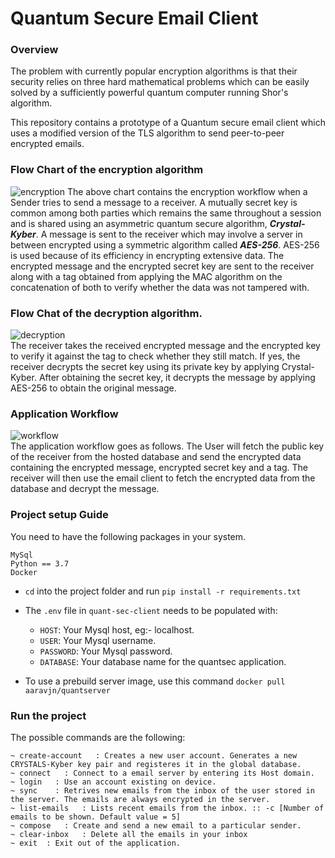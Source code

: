 # Quantum Secure Email Client

### Overview
The problem with currently popular encryption algorithms is that their security relies on three hard mathematical problems which can be easily solved by a sufficiently powerful quantum computer running Shor's algorithm.<br>

This repository contains a prototype of a Quantum secure email client which uses a modified version of the TLS algorithm to send peer-to-peer encrypted emails.<br>

### Flow Chart of the encryption algorithm
![encryption](https://github.com/aaravjn/quantum-secure-email-client/assets/73699304/5b88d2ef-de78-4fdd-a14e-8363ab02c722)
The above chart contains the encryption workflow when a Sender tries to send a message to a receiver. A mutually secret key is common among both parties which remains the same throughout a session and is shared using an asymmetric quantum secure algorithm, <strong>*Crystal-Kyber*</strong>. A message is sent to the receiver which may involve a server in between encrypted using a symmetric algorithm called <strong>*AES-256*</strong>. AES-256 is used because of its efficiency in encrypting extensive data. The encrypted message and the encrypted secret key are sent to the receiver along with a tag obtained from applying the MAC algorithm on the concatenation of both to verify whether the data was not tampered with.


### Flow Chat of the decryption algorithm.
![decryption](https://github.com/aaravjn/quantum-secure-email-client/assets/73699304/536bc67b-ae10-44cd-a897-d3bf85317d0b) <br>
The receiver takes the received encrypted message and the encrypted key to verify it against the tag to check whether they still match. If yes, the receiver decrypts the secret key using its private key by applying Crystal-Kyber. After obtaining the secret key, it decrypts the message by applying AES-256 to obtain the original message.

### Application Workflow
![workflow](https://github.com/aaravjn/quantum-secure-email-client/assets/73699304/bd474c11-f5b2-48f2-bbdf-732d9efe279d) <br>
The application workflow goes as follows. The User will fetch the public key of the receiver from the hosted database and send the encrypted data containing the encrypted message, encrypted secret key and a tag. The receiver will then use the email client to fetch the encrypted data from the database and decrypt the message.


### Project setup Guide
You need to have the following packages in your system.
```
MySql
Python == 3.7
Docker
```

* `cd` into the project folder and run `pip install -r requirements.txt`

* The `.env` file in `quant-sec-client` needs to be populated with:
  - `HOST`: Your Mysql host, eg:- localhost.
  - `USER`: Your Mysql username.
  - `PASSWORD`: Your Mysql password.
  - `DATABASE`: Your database name for the quantsec application.

* To use a prebuild server image, use this command `docker pull aaravjn/quantserver`

### Run the project
The possible commands are the following:
```
~ create-account   : Creates a new user account. Generates a new CRYSTALS-Kyber key pair and registeres it in the global database.
~ connect   : Connect to a email server by entering its Host domain.
~ login   : Use an account existing on device.
~ sync    : Retrives new emails from the inbox of the user stored in the server. The emails are always encrypted in the server.
~ list-emails   : Lists recent emails from the inbox. :: -c [Number of emails to be shown. Default value = 5]
~ compose   : Create and send a new email to a particular sender.
~ clear-inbox   : Delete all the emails in your inbox
~ exit  : Exit out of the application.
```